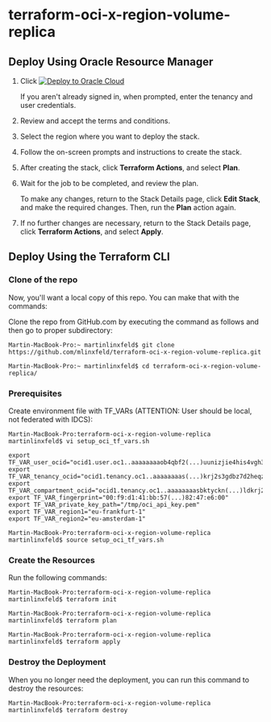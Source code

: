 # terraform-oci-x-region-volume-replica

## Deploy Using Oracle Resource Manager

1. Click [![Deploy to Oracle Cloud](https://oci-resourcemanager-plugin.plugins.oci.oraclecloud.com/latest/deploy-to-oracle-cloud.svg)](https://cloud.oracle.com/resourcemanager/stacks/create?region=home&zipUrl=https://github.com/mlinxfeld/terraform-oci-x-region-volume-replica/releases/latest/download/terraform-oci-x-region-volume-replica.zip)

    If you aren't already signed in, when prompted, enter the tenancy and user credentials.

2. Review and accept the terms and conditions.

3. Select the region where you want to deploy the stack.

4. Follow the on-screen prompts and instructions to create the stack.

5. After creating the stack, click **Terraform Actions**, and select **Plan**.

6. Wait for the job to be completed, and review the plan.

    To make any changes, return to the Stack Details page, click **Edit Stack**, and make the required changes. Then, run the **Plan** action again.

7. If no further changes are necessary, return to the Stack Details page, click **Terraform Actions**, and select **Apply**. 

## Deploy Using the Terraform CLI

### Clone of the repo
Now, you'll want a local copy of this repo. You can make that with the commands:

Clone the repo from GitHub.com by executing the command as follows and then go to proper subdirectory:

```
Martin-MacBook-Pro:~ martinlinxfeld$ git clone https://github.com/mlinxfeld/terraform-oci-x-region-volume-replica.git

Martin-MacBook-Pro:~ martinlinxfeld$ cd terraform-oci-x-region-volume-replica/

```

### Prerequisites
Create environment file with TF_VARs (ATTENTION: User should be local, not federated with IDCS):

```
Martin-MacBook-Pro:terraform-oci-x-region-volume-replica martinlinxfeld$ vi setup_oci_tf_vars.sh

export TF_VAR_user_ocid="ocid1.user.oc1..aaaaaaaaob4qbf2(...)uunizjie4his4vgh3jx5jxa"
export TF_VAR_tenancy_ocid="ocid1.tenancy.oc1..aaaaaaaas(...)krj2s3gdbz7d2heqzzxn7pe64ksbia"
export TF_VAR_compartment_ocid="ocid1.tenancy.oc1..aaaaaaaasbktyckn(...)ldkrj2s3gdbz7d2heqzzxn7pe64ksbia"
export TF_VAR_fingerprint="00:f9:d1:41:bb:57(...)82:47:e6:00"
export TF_VAR_private_key_path="/tmp/oci_api_key.pem"
export TF_VAR_region1="eu-frankfurt-1"
export TF_VAR_region2="eu-amsterdam-1"

Martin-MacBook-Pro:terraform-oci-x-region-volume-replica martinlinxfeld$ source setup_oci_tf_vars.sh
```

### Create the Resources
Run the following commands:

```
Martin-MacBook-Pro:terraform-oci-x-region-volume-replica martinlinxfeld$ terraform init
    
Martin-MacBook-Pro:terraform-oci-x-region-volume-replica martinlinxfeld$ terraform plan

Martin-MacBook-Pro:terraform-oci-x-region-volume-replica martinlinxfeld$ terraform apply
```

### Destroy the Deployment
When you no longer need the deployment, you can run this command to destroy the resources:

```
Martin-MacBook-Pro:terraform-oci-x-region-volume-replica martinlinxfeld$ terraform destroy
```
